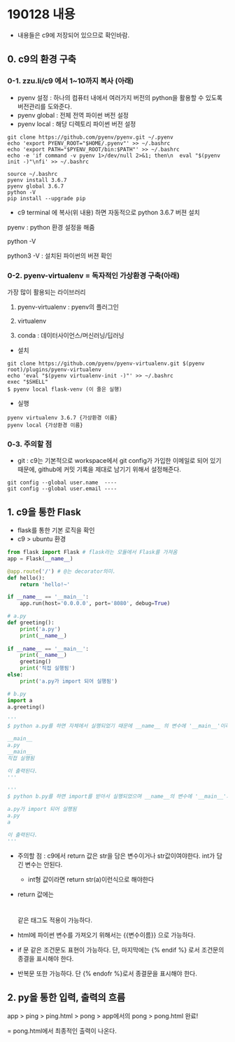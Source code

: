 # 190128 내용

- 내용들은 c9에 저장되어 있으므로 확인바람.

## 0. c9의 환경 구축

### 0-1. zzu.li/c9 에서 1~10까지 복사 (아래)

- pyenv 설정 : 하나의 컴퓨터 내에서 여러가지 버전의 python을 활용할 수 있도록 버전관리를 도와준다.
- pyenv global : 전체 전역 파이썬 버전 설정
- pyenv local : 해당 디렉토리 파이썬 버전 설정

```terminal
git clone https://github.com/pyenv/pyenv.git ~/.pyenv
echo 'export PYENV_ROOT="$HOME/.pyenv"' >> ~/.bashrc
echo 'export PATH="$PYENV_ROOT/bin:$PATH"' >> ~/.bashrc
echo -e 'if command -v pyenv 1>/dev/null 2>&1; then\n  eval "$(pyenv init -)"\nfi' >> ~/.bashrc

source ~/.bashrc
pyenv install 3.6.7
pyenv global 3.6.7
python -V
pip install --upgrade pip
```

- c9 terminal 에 복사(위 내용) 하면 자동적으로 python 3.6.7 버젼 설치



pyenv : python 환경 설정을 해줌

python -V

python3 -V : 설치된 파이썬의 버젼 확인



### 0-2. pyenv-virtualenv = 독자적인 가상환경 구축(아래)

가장 많이 활용되는 라이브러리

1. pyenv-virtualenv : pyenv의 플러그인

2. virtualenv

3. conda : 데이터사이언스/머신러닝/딥러닝


- 설치

```terminal
git clone https://github.com/pyenv/pyenv-virtualenv.git $(pyenv root)/plugins/pyenv-virtualenv
echo 'eval "$(pyenv virtualenv-init -)"' >> ~/.bashrc
exec "$SHELL"
$ pyenv local flask-venv (이 줄은 실행)
```

- 실행

```
pyenv virtualenv 3.6.7 {가상환경 이름}
pyenv local {가상환경 이름}
```

### 0-3. 주의할 점

- git : c9는 기본적으로 workspace에서 git config가 가입한 이메일로 되어 있기 때문에, github에 커밋 기록을 제대로 남기기 위해서 설정해준다.

```
git config --global user.name  ----
git config --global user.email ----
```





## 1. c9을 통한 Flask

- flask를 통한 기본 로직을 확인
- c9 > ubuntu 환경

```python
from flask import Flask # flask라는 모듈에서 Flask를 가져옴
app = Flask(__name__)

@app.route('/') # @는 decorator의미.
def hello():
    return 'hello!~'

if __name__ == '__main__':
    app.run(host='0.0.0.0', port='8080', debug=True)
```



```python
# a.py
def greeting():
    print('a.py')
    print(__name__)
    
if __name__ == '__main__':
    print(__name__)
    greeting()
    print('직접 실행됨')
else:
    print('a.py가 import 되어 실행됨')
```

```python
# b.py
import a
a.greeting()
```

```python
'''
$ python a.py를 하면 자체에서 실행되었기 때문에 __name__ 의 변수에 '__main__'이라는 문자열이 적용된다. 그렇기 때문에 if 문에 True가 적용되고 (함수가 실행된 장소가 자기 자신 = __main__)

__main__
a.py
__main__
직접 실행됨

이 출력된다.
'''

'''
$ python b.py를 하면 import를 받아서 실행되었으며 __name__의 변수에 '__main__'가 아니라 a가 적용되며, if문이 아닌 else가 적용된다. (함수가 실행된 장소인 a로 적용)

a.py가 import 되어 실행됨
a.py
a

이 출력된다.
'''
```



- 주의할 점 : c9에서 return 값은 str을 담은 변수이거나 str값이여야한다. int가 담긴 변수는 안된다.
  - int형 값이라면 return str(a)이런식으로 해야한다

- return 값에는 <h1></h1> 같은 태그도 적용이 가능하다.



- html에 파이썬 변수를 가져오기 위해서는 {{변수이름}} 으로 가능하다.



- if 문 같은 조건문도 표현이 가능하다. 단, 마지막에는 {% endif %} 로서 조건문의 종결을 표시해야 한다.

- 반복문 또한 가능하다. 단 {% endofr %}로서 종결문을 표시해야 한다.



## 2. py을 통한 입력, 출력의 흐름

app > ping > ping.html > pong > app에서의 pong > pong.html 완료!



 = pong.html에서 최종적인 출력이 나온다.











